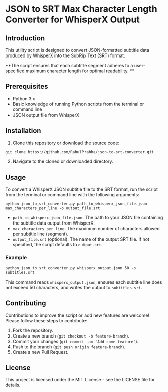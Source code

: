 # JSON to SRT Max Character Length Converter for WhisperX Output

## Introduction

This utility script is designed to convert JSON-formatted subtitle data produced by [WhisperX](https://github.com/m-bain/whisperX) into the SubRip Text (SRT) format.

**The script ensures that each subtitle segment adheres to a user-specified maximum character length for optimal readability.
**

## Prerequisites

- Python 3.x
- Basic knowledge of running Python scripts from the terminal or command line
- JSON output file from WhisperX

## Installation

1. Clone this repository or download the source code:

```
git clone https://github.com/RahulPrabha/json-to-srt-converter.git
```

2. Navigate to the cloned or downloaded directory.

## Usage

To convert a WhisperX JSON subtitle file to the SRT format, run the script from the terminal or command line with the following arguments:

```
python json_to_srt_converter.py path_to_whisperx_json_file.json max_characters_per_line -o output_file.srt
```

- `path_to_whisperx_json_file.json`: The path to your JSON file containing the subtitle data output from WhisperX.
- `max_characters_per_line`: The maximum number of characters allowed per subtitle line (segment).
- `output_file.srt` (optional): The name of the output SRT file. If not specified, the script defaults to `output.srt`.

### Example

```
python json_to_srt_converter.py whisperx_output.json 50 -o subtitles.srt
```

This command reads `whisperx_output.json`, ensures each subtitle line does not exceed 50 characters, and writes the output to `subtitles.srt`.

## Contributing

Contributions to improve the script or add new features are welcome! Please follow these steps to contribute:

1. Fork the repository.
2. Create a new branch (`git checkout -b feature-branch`).
3. Commit your changes (`git commit -am 'Add some feature'`).
4. Push to the branch (`git push origin feature-branch`).
5. Create a new Pull Request.

## License

This project is licensed under the MIT License - see the LICENSE file for details.
